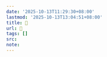 ```yaml
---
date: '2025-10-13T11:29:30+08:00'
lastmod: '2025-10-13T13:04:51+08:00'
title: 󰡶
url: 󰡶
tags: []
src:
note:
---
```

